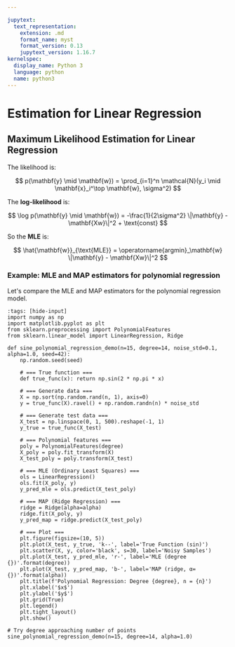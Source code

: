 ```yaml
---

jupytext:
  text_representation:
    extension: .md
    format_name: myst
    format_version: 0.13
    jupytext_version: 1.16.7
kernelspec:
  display_name: Python 3
  language: python
  name: python3
---
```

# Estimation for Linear Regression


## Maximum Likelihood Estimation for Linear Regression

The likelihood is:

$$
p(\mathbf{y} \mid \mathbf{w}) = \prod_{i=1}^n \mathcal{N}(y_i \mid \mathbf{x}_i^\top \mathbf{w}, \sigma^2)
$$

The **log-likelihood** is:

$$
\log p(\mathbf{y} \mid \mathbf{w}) = -\frac{1}{2\sigma^2} \|\mathbf{y} - \mathbf{Xw}\|^2 + \text{const}
$$

So the **MLE** is:

$$
\hat{\mathbf{w}}_{\text{MLE}} = \operatorname{argmin}_\mathbf{w} \|\mathbf{y} - \mathbf{Xw}\|^2
$$

### Example: MLE and MAP estimators for polynomial regression

Let's compare the MLE and MAP estimators for the polynomial regression model.

```{code-cell} ipython3
:tags: [hide-input]
import numpy as np
import matplotlib.pyplot as plt
from sklearn.preprocessing import PolynomialFeatures
from sklearn.linear_model import LinearRegression, Ridge

def sine_polynomial_regression_demo(n=15, degree=14, noise_std=0.1, alpha=1.0, seed=42):
    np.random.seed(seed)

    # === True function ===
    def true_func(x): return np.sin(2 * np.pi * x)

    # === Generate data ===
    X = np.sort(np.random.rand(n, 1), axis=0)
    y = true_func(X).ravel() + np.random.randn(n) * noise_std

    # === Generate test data ===
    X_test = np.linspace(0, 1, 500).reshape(-1, 1)
    y_true = true_func(X_test)

    # === Polynomial features ===
    poly = PolynomialFeatures(degree)
    X_poly = poly.fit_transform(X)
    X_test_poly = poly.transform(X_test)

    # === MLE (Ordinary Least Squares) ===
    ols = LinearRegression()
    ols.fit(X_poly, y)
    y_pred_mle = ols.predict(X_test_poly)

    # === MAP (Ridge Regression) ===
    ridge = Ridge(alpha=alpha)
    ridge.fit(X_poly, y)
    y_pred_map = ridge.predict(X_test_poly)

    # === Plot ===
    plt.figure(figsize=(10, 5))
    plt.plot(X_test, y_true, 'k--', label='True Function (sin)')
    plt.scatter(X, y, color='black', s=30, label='Noisy Samples')
    plt.plot(X_test, y_pred_mle, 'r-', label='MLE (degree {})'.format(degree))
    plt.plot(X_test, y_pred_map, 'b-', label='MAP (ridge, α={})'.format(alpha))
    plt.title(f'Polynomial Regression: Degree {degree}, n = {n}')
    plt.xlabel('$x$')
    plt.ylabel('$y$')
    plt.grid(True)
    plt.legend()
    plt.tight_layout()
    plt.show()

# Try degree approaching number of points
sine_polynomial_regression_demo(n=15, degree=14, alpha=1.0)


```